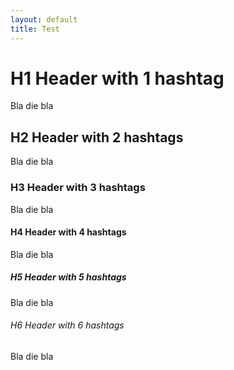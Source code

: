 ```yaml
---
layout: default
title: Test
---
```


# H1 Header with 1 hashtag #

Bla die bla

## H2 Header with 2 hashtags ##

Bla die bla

### H3 Header with 3 hashtags ###

Bla die bla

#### H4 Header with 4 hashtags ####

Bla die bla

##### H5 Header with 5 hashtags #####

Bla die bla

###### H6 Header with 6 hashtags ######

Bla die bla
